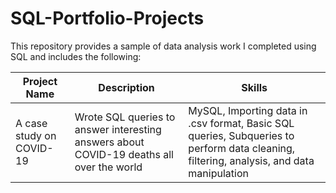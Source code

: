 # SQL-Portfolio-Projects

This repository provides a sample of data analysis work I completed using SQL and includes the following:


|  Project Name             | Description                                                                               | Skills |
| --------------------------| ----------------------------------------------------------------------------------------- |--------|
| A case study on COVID-19  | Wrote SQL queries to answer interesting answers about COVID-19 deaths all over the world  | MySQL, Importing data in .csv format, Basic SQL queries, Subqueries to perform data cleaning, filtering, analysis, and data manipulation |
